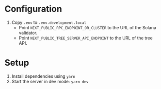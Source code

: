 # Configuration

1. Copy `.env` to `.env.development.local`
   - Point `NEXT_PUBLIC_RPC_ENDPOINT_OR_CLUSTER` to the URL of the Solana validator.
   - Point `NEXT_PUBLIC_TREE_SERVER_API_ENDPOINT` to the URL of the tree API.

# Setup

1. Install dependencies using `yarn`
2. Start the server in dev mode: `yarn dev`

